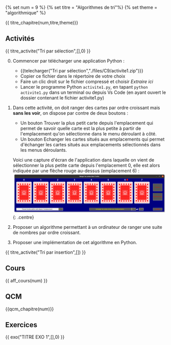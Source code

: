 
{% set num = 9 %}
{% set titre = "Algorithmes de tri"%}
{% set theme = "algorithmique" %}

{{ titre_chapitre(num,titre,theme)}}
 
## Activités 

{{ titre_activite("Tri par sélection",[],0) }}

0. Commencer par télécharger une application Python :

    * {{telecharger("Tri par sélection","./files/C9/activite1.zip")}}
    * Copier ce fichier dans le répertoire de votre choix
    * Faire un clic droit sur le fichier compressé et choisir *Extraire ici*
    * Lancer le programme Python `activite1.py`, en tapant `python activite1.py` dans un terminal ou depuis Vs Code (en ayant ouvert le dossier contenant le fichier activite1.py)

1. Dans cette activité, on doit ranger des cartes par ordre croissant mais **sans les voir**, on dispose par contre de deux boutons :

    * Un bouton <span class=encadre>Trouver la plus petit carte depuis l'emplacement</span> qui permet de savoir quelle carte est la plus petite à partir de l'emplacement qu'on sélectionne dans le menu déroulant à côté.
    * Un bouton <span class=encadre>Echanger les cartes situés aux emplacements</span> qui permet d'échanger les cartes situés aux emplacements sélectionnés dans les menus déroulants.


    Voici une capture d'écran de l'application dans laquelle on vient de sélectionner la plus petite carte depuis l'emplacement 0, elle est alors indiquée par une flèche rouge au-dessus (emplacement 6) :
    ![capture](./images/C9/act1.png){: .centre}

2. Proposer un algorithme permettant à un ordinateur de ranger une suite de nombres par ordre croissant.

3. Proposer une implémentation de cet algorithme en Python.

{{ titre_activite("Tri par insertion",[]) }}


## Cours

{{ aff_cours(num) }}


## QCM

{{qcm_chapitre(num)}}


## Exercices

{{ exo("TITRE EXO 1",[],0) }}

